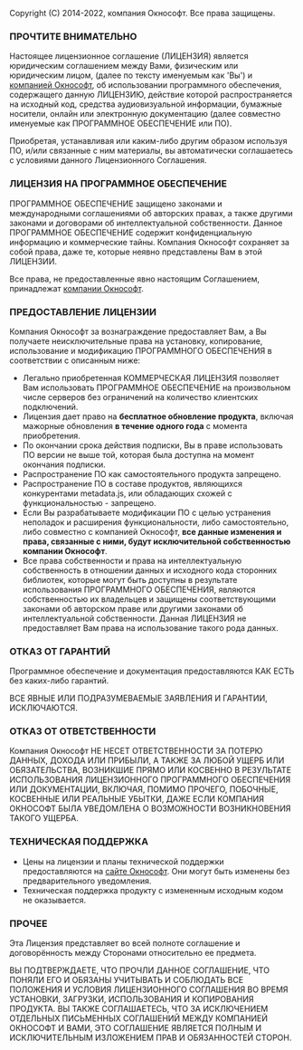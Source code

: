 Copyright (C) 2014-2022, компания Окнософт.
Все права защищены.

### ПРОЧТИТЕ ВНИМАТЕЛЬНО
Настоящее лицензионное соглашение (ЛИЦЕНЗИЯ) является юридическим соглашением между Вами, физическим или юридическим лицом, (далее по тексту именуемым как 'Вы') и [компанией Окнософт](http://www.oknosoft.ru), об использовании программного обеспечения, содержащего данную ЛИЦЕНЗИЮ, действие которой распространяется на исходный код, средства аудиовизуальной информации, бумажные носители, онлайн или электронную документацию (далее совместно именуемые как ПРОГРАММНОЕ ОБЕСПЕЧЕНИЕ или ПО).

Приобретая, устанавливая или каким-либо другим образом используя ПО, и/или связанные с ним материалы, вы автоматически соглашаетесь с условиями данного Лицензионного Соглашения.

### ЛИЦЕНЗИЯ НА ПРОГРАММНОЕ ОБЕСПЕЧЕНИЕ
ПРОГРАММНОЕ ОБЕСПЕЧЕНИЕ защищено законами и международными соглашениями об авторских правах, а также другими законами и договорами об интеллектуальной собственности. Данное ПРОГРАММНОЕ ОБЕСПЕЧЕНИЕ содержит конфиденциальную информацию и коммерческие тайны. Компания Окнософт сохраняет за собой права, даже те, которые неявно представлены Вам в этой ЛИЦЕНЗИИ.

Все права, не предоставленные явно настоящим Соглашением, принадлежат [компании Окнософт](http://www.oknosoft.ru).

### ПРЕДОСТАВЛЕНИЕ ЛИЦЕНЗИИ
Компания Окнософт за вознаграждение предоставляет Вам, а Вы получаете неисключительные права на установку, копирование, использование и модификацию ПРОГРАММНОГО ОБЕСПЕЧЕНИЯ в соответствии с описанным ниже:
- Легально приобретенная КОММЕРЧЕСКАЯ ЛИЦЕНЗИЯ позволяет Вам использовать ПРОГРАММНОЕ ОБЕСПЕЧЕНИЕ на произвольном числе серверов без ограничений на количество клиентских подключений.
- Лицензия дает право на **бесплатное обновление продукта**, включая мажорные обновления **в течение одного года** с момента приобретения.
- По окончании срока действия подписки, Вы в праве использовать ПО версии не выше той, которая была доступна на момент окончания подписки.
- Распространение ПО как самостоятельного продукта запрещено.
- Распространение ПО в составе продуктов, являющихся конкурентами metadata.js, или обладающих схожей с функциональностью - запрещено.
- Если Вы разрабатываете модификации ПО с целью устранения неполадок и расширения функциональности, либо самостоятельно, либо совместно с компанией Окнософт, **все данные изменения и права, связанные с ними, будут исключительной собственностью компании Окнософт**.
- Все права собственности и права на интеллектуальную собственность в отношении данных и исходного кода сторонних библиотек, которые могут быть доступны в результате использования ПРОГРАММНОГО ОБЕСПЕЧЕНИЯ, являются собственностью их владельцев и защищены соответствующими законами об авторском праве или другими законами об интеллектуальной собственности. Данная ЛИЦЕНЗИЯ не предоставляет Вам права на использование такого рода данных.

### ОТКАЗ ОТ ГАРАНТИЙ
Программное обеспечение и документация предоставляются КАК ЕСТЬ без каких-либо гарантий.

ВСЕ ЯВНЫЕ ИЛИ ПОДРАЗУМЕВАЕМЫЕ ЗАЯВЛЕНИЯ И ГАРАНТИИ, ИСКЛЮЧАЮТСЯ.

### ОТКАЗ ОТ ОТВЕТСТВЕННОСТИ
Компания Окнософт НЕ НЕСЕТ ОТВЕТСТВЕННОСТИ ЗА ПОТЕРЮ ДАННЫХ, ДОХОДА ИЛИ ПРИБЫЛИ, А ТАКЖЕ ЗА ЛЮБОЙ УЩЕРБ ИЛИ ОБЯЗАТЕЛЬСТВА, ВОЗНИКШИЕ ПРЯМО ИЛИ КОСВЕННО В РЕЗУЛЬТАТЕ ИСПОЛЬЗОВАНИЯ ЛИЦЕНЗИОННОГО ПРОГРАММНОГО ОБЕСПЕЧЕНИЯ ИЛИ ДОКУМЕНТАЦИИ, ВКЛЮЧАЯ, ПОМИМО ПРОЧЕГО, ПОБОЧНЫЕ, КОСВЕННЫЕ ИЛИ РЕАЛЬНЫЕ УБЫТКИ, ДАЖЕ ЕСЛИ КОМПАНИЯ ОКНОСОФТ БЫЛА УВЕДОМЛЕНА О ВОЗМОЖНОСТИ ВОЗНИКНОВЕНИЯ ТАКОГО УЩЕРБА.

### ТЕХНИЧЕСКАЯ ПОДДЕРЖКА
- Цены на лицензии и планы технической поддержки предоставляются на [сайте Окнософт](http://www.oknosoft.ru/produkti.html). Они могут быть изменены без предварительного уведомления.
- Техническая поддержка продукту с измененным исходным кодом не оказывается.

### ПРОЧЕЕ
Эта Лицензия представляет во всей полноте соглашение и договорённость между Сторонами относительно ее предмета.

ВЫ ПОДТВЕРЖДАЕТЕ, ЧТО ПРОЧЛИ ДАННОЕ СОГЛАШЕНИЕ, ЧТО ПОНЯЛИ ЕГО И ОБЯЗАНЫ УЧИТЫВАТЬ И СОБЛЮДАТЬ ВСЕ ПОЛОЖЕНИЯ И УСЛОВИЯ ЛИЦЕНЗИОННОГО СОГЛАШЕНИЯ ВО ВРЕМЯ УСТАНОВКИ, ЗАГРУЗКИ, ИСПОЛЬЗОВАНИЯ И КОПИРОВАНИЯ ПРОДУКТА. ВЫ ТАКЖЕ СОГЛАШАЕТЕСЬ, ЧТО ЗА ИСКЛЮЧЕНИЕМ ОТДЕЛЬНЫХ ПИСЬМЕННЫХ СОГЛАШЕНИЙ МЕЖДУ КОМПАНИЕЙ ОКНОСОФТ И ВАМИ, ЭТО СОГЛАШЕНИЕ ЯВЛЯЕТСЯ ПОЛНЫМ И ИСКЛЮЧИТЕЛЬНЫМ ИЗЛОЖЕНИЕМ ПРАВ И ОБЯЗАННОСТЕЙ СТОРОН.
